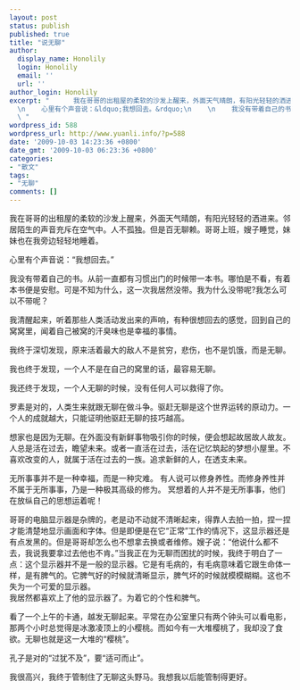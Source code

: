 ```yaml
---
layout: post
status: publish
published: true
title: "说无聊"
author:
  display_name: Honolily
  login: Honolily
  email: ''
  url: ''
author_login: Honolily
excerpt: "      我在哥哥的出租屋的柔软的沙发上醒来，外面天气晴朗，有阳光轻轻的洒进来。邻居陌生的声音充斥在空气中。人不孤独。但是百无聊赖。哥哥上班，嫂子睡觉，妹妹也在我旁边轻轻地睡着。\n
  \n    心里有个声音说：&ldquo;我想回去。&rdquo;\n    \n    我没有带着自己的书。从前一直都有习惯出门的时候带一本书。哪怕是不看，有着本书便是安慰。可是不知为什么，这一次我居然没带。我为什么没带呢?我怎么可以不带呢？
  \ "
wordpress_id: 588
wordpress_url: http://www.yuanli.info/?p=588
date: '2009-10-03 14:23:36 +0800'
date_gmt: '2009-10-03 06:23:36 +0800'
categories:
- "散文"
tags:
- "无聊"
comments: []
---
```

<p>      我在哥哥的出租屋的柔软的沙发上醒来，外面天气晴朗，有阳光轻轻的洒进来。邻居陌生的声音充斥在空气中。人不孤独。但是百无聊赖。哥哥上班，嫂子睡觉，妹妹也在我旁边轻轻地睡着。</p>
<p>    心里有个声音说：&ldquo;我想回去。&rdquo;</p>
<p>    我没有带着自己的书。从前一直都有习惯出门的时候带一本书。哪怕是不看，有着本书便是安慰。可是不知为什么，这一次我居然没带。我为什么没带呢?我怎么可以不带呢？  <a id="more"></a><a id="more-588"></a></p>
<p>      我清醒起来，听着那些人类活动发出来的声响，有种很想回去的感觉，回到自己的窝窝里，闻着自己被窝的汗臭味也是幸福的事情。     </p>
<p>      我终于深切发现，原来活着最大的敌人不是贫穷，悲伤，也不是饥饿，而是无聊。</p>
<p>    我也终于发现，一个人不是在自己的窝里的话，最容易无聊。</p>
<p>    我还终于发现，一个人无聊的时候，没有任何人可以救得了你。</p>
<p>    罗素是对的，人类生来就跟无聊在做斗争。驱赶无聊是这个世界运转的原动力。一个人的成就越大，只能证明他驱赶无聊的技巧越高。</p>
<p>    想家也是因为无聊。在外面没有新鲜事物吸引你的时候，便会想起故居故人故友。人总是活在过去，瞻望未来。或者一直活在过去，活在记忆筑起的梦想小屋里。不喜欢改变的人，就属于活在过去的一族。追求新鲜的人，在透支未来。</p>
<p>    无所事事并不是一种幸福，而是一种灾难。 有人说可以修身养性。而修身养性并不属于无所事事，乃是一种极其高级的修为。 冥想着的人并不是无所事事，他们在放纵自己的思想运着呢！ </p>
<p>    哥哥的电脑显示器是杂牌的，老是动不动就不清晰起来，得靠人去拍一拍，捏一捏才能清楚地显示画面和字体。但是即便是在它&ldquo;正常&rdquo;工作的情况下，这显示器还是有点发黑的。但是哥哥却怎么也不想拿去换或者维修。嫂子说：&ldquo;他说什么都不去，我说我要拿过去他也不肯。&rdquo;当我正在为无聊而困扰的时候，我终于明白了一点：这个显示器并不是一般的显示器。它是有毛病的，有毛病意味着它跟生命体一样，是有脾气的。它脾气好的时候就清晰显示，脾气坏的时候就模模糊糊。这也不失为一个可爱的显示器。<br />
    我居然都喜欢上了他的显示器了。为着它的个性和脾气。</p>
<p>    看了一个上午的卡通，越发无聊起来。平常在办公室里只有两个钟头可以看电影，那两个小时总觉得是冰激凌顶上的小樱桃。而如今有一大堆樱桃了，我却没了食欲。无聊也就是这一大堆的&ldquo;樱桃&rdquo;。</p>
<p>    孔子是对的&ldquo;过犹不及&rdquo;，要&ldquo;适可而止&rdquo;。</p>
<p>    我很高兴，我终于管制住了无聊这头野马。我想我以后能管制得更好。</p>
